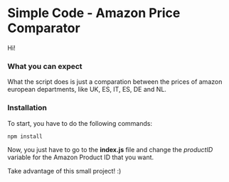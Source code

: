 #  Simple Code - Amazon Price Comparator

Hi!

### What you can expect

What the script does is just a comparation between the prices of amazon european departments, like UK, ES, IT, ES, DE and NL. 

### Installation

To start, you have to do the following commands: 

```
npm install
```

Now, you just have to go to the **index.js** file and change the *productID* variable for the Amazon Product ID that you want. 

Take advantage of this small project! :) 
